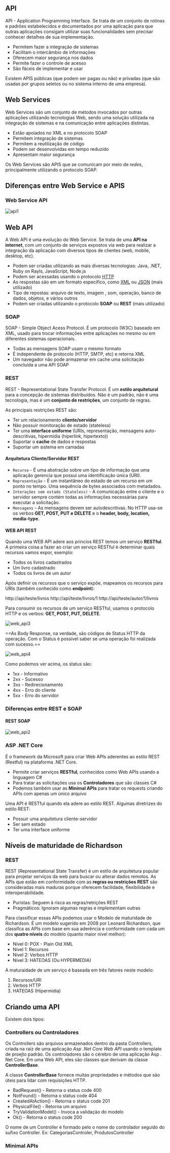 ## API

API - Application Programming Interface. Se trata de um conjunto de rotinas e padrões estabelecidos e documentados por uma aplicação para que outras aplicações consigam utilizar suas funcionalidades sem precisar conhecer detalhes de sua implementação.

- Permitem fazer a integração de sistemas
- Facilitam o intercâmbio de informações
- Oferecem maior segurança nos dados
- Permite fazer o controle de acesso
- São fáceis de implementar e usar

Existem APIS públicas (que podem ser pagas ou não) e privadas (que são usadas por grupos seletos ou no sistema interno de uma empresa).

## Web Services

Web Services são um conjunto de métodos invocados por outras aplicações utilizando tecnologias Web, sendo uma solução utilizada na integração de sistemas e na comunicação entre aplicações distintas.

- Estão apoiados no XML e no protocolo SOAP
- Permitem integração de sistemas
- Permitem a reutilização de código
- Podem ser desenvolvidas em tempo reduzido
- Apresentam maior segurança

Os Web Services são APIS que se comunicam por meio de *redes*, principalmente utilizando o protocolo SOAP.

## Diferenças entre Web Service e APIS
###                          Web Service                                            API
![api1](img/web_api1.png)

## Web API

A Web API é uma evolução do Web Service. Se trata de uma **API na internet**, com um conjunto de serviços expostos via web para realizar a integração da aplicação com diversos tipos de clientes (web, mobile, desktop, etc).

- Podem ser criadas utilizando as mais diversas tecnologias: Java, .NET, Ruby on Rayls, JavaScript, Node.js
- Podem ser acessadas usando o protocolo [HTTP](conceitos/http.md)
- As respostas são em um formato específico, como [XML](conceitos/xml.md) ou [JSON](conceitos/json.md) (mais utilizado)
- Tipo de repostas: arquivo de texto, imagem , som, operação, banco de dados, objetos, e vários outros
- Podem ser criadas utilizando o protocolo **SOAP** ou **REST** (mais utilizado)


### SOAP

SOAP - Simple Object Acess Protocol. É um protocolo (W3C) baseado em XML, usado para trocar informações entre aplicações no mesmo ou em diferentes sistemas operacionais.

- Todas as mensagens SOAP usam o mesmo formato
- É independente de protocolo (HTTP, SMTP, etc) e retorna XML
- Um navegador não pode armazenar em cache uma solicitação concluída a uma API SOAP

### REST

REST - Representational State Transfer Protocol. É um **estilo arquitetural** para a concepção de sistemas distribuídos. Não é um padrão, não é uma tecnologia, mas é um **conjunto de restrições**, um conjunto de regras.

As principais restrições REST são:
- Ter um relacionamento **cliente/servidor**
- Não possuir monitoração de estado (stateless)
- Ter uma **interface uniforme** (URIs, representação, mensagens auto-descritivas, hipermidia (hiperlink, hipertexto))
- Suportar o **cache** de dados e respostas
- Suportar um sistema em camadas

#### Arquitetura Cliente/Servidor REST

- `Recurso` - É uma abstração sobre um tipo de informação que uma aplicação gerencia que possui uma identificação única (URI).
- `Representação` - É um instantâneo do estado de um recurso em um ponto no tempo. Uma sequência de bytes associados com metadados.
- `Interações sem estado (Stateless)` - A comunicação entre o cliente e o servidor sempre contém todas as informações necessárias para executar a solicitação.
- `Mensagens` - As mensagens devem ser autodescritivas. No HTTP usa-se os verbos **GET, POST, PUT e DELETE** e o **header, body, location, media-type**.

#### WEB API REST

Quando uma WEB API adere aos princíos REST temos um serviço **RESTful**. A primeira coisa a fazer ao criar um serviço RESTful é determinar quais recursos vamos expor, exemplo:

- Todos os livros cadastrados
- Um livro cadastrado
- Todos os livros de um autor

Após definir os recursos que o serviço expõe, mapeamos os recursos para URIs (também conhecido como **endpoint**):

http://api/teste/livros
http://api/teste/livros/1
http://api/teste/autor/1/livros

Para consumir os recursos de um serviço RESTful, usamos o protocolo HTTP e os verbos: **GET, POST, PUT, DELETE**.

![web_api3](img/web_api3.png)

==As Body Response, na verdade, são códigos de Status HTTP da operação. Com o Status é possível saber se uma operação foi realizada com sucesso.==

![web_api4](img/web_api4.png)

Como podemos ver acima, os status são:

- 1xx - Informativo
- 2xx - Sucesso
- 3xx - Redirecionamento
- 4xx - Erro do cliente
- 5xx - Erro do servidor


### Diferenças entre REST e SOAP
####                           REST                                                      SOAP
![web_api2](img/web_api2.png)

### ASP .NET Core

É o framework da Microsoft para criar Web APIs aderentes ao estilo REST (Restful) na plataforma .NET Core.

- Permite criar serviços **RESTful**, conhecidos como Web APIs usando a linguagem C#
- Para tratar as solicitações usa os **Controladores** que são classes C#
- Podemos também usar as **Minimal APIs** para tratar os requests criando APIs com apenas um único arquivo

Uma API é RESTful quando ela adere ao estilo REST. Algumas diretrizes do estilo REST:
- Possuir uma arquitetura cliente-servidor
- Ser sem estado
- Ter uma interface uniforme

## Níveis de maturidade de Richardson

### REST

REST (Representational State Transfer) é um estilo de arquitetura popular para projetar serviços da web para buscar ou alterar dados remotos. As APIs que estão em conformidade com as **regras ou restrições REST** são consideradas mais maduras porque oferecem facilidade, flexibilidade e interoperabilidade.

- Puristas: Seguem à risca as regras/retrições REST
- Pragmáticos: Ignoram algumas regras e implementam outras

Para classificar essas APIs podemos usar o Modelo de maturidade de Richardson. É um modelo sugerido em 2008 por Leonard Richardson, que classifca as APIs com base em sua aderência e conformidade com cada um dos **quatro níveis** do modelo (quanto maior nível melhor):

- Nível 0: POX - Plain Old XML
- Nível 1: Recursos
- Nível 2: Verbos HTTP
- Nível 3: HATEOAS (Ou HYPERMEDIA)

A maturaidade de um serviço é baseada em três fatores neste modelo:
1. Recursos/URI
2. Verbos HTTP
3. HATEOAS (Hipermídia)

## Criando uma API

Existem dois tipos:
### Controllers ou Controladores

Os Controllers são arquivos armazenados dentro da pasta Controllers, criada na raiz de uma aplicação *Asp .Net Core Web API* usando o template de proejto padrão. Os controladores são o cérebro de uma aplicação Asp . Net Core. Em uma Web API, eles são classes que derivam da classe **ControllerBase**.

A classe **ControllerBase** fornece muitas propriedades e métodos que são úteis para lidar com requisições HTTP.

- BadRequest() - Retorna o status code 400
- NotFound() - Retorna o status code 404
- CreatedAtAction() - Retorna o status code 201
- PhysicalFile() - Retorna um arquivo
- TryValidationModel() - Invoca a validação do modelo
- Ok() - Retorna o status code 200


O nome de um Controller é formado pelo o nome do controlador seguido do sufixo Controller. Ex: CategoriasControler, ProdutosController


### Minimal APIs